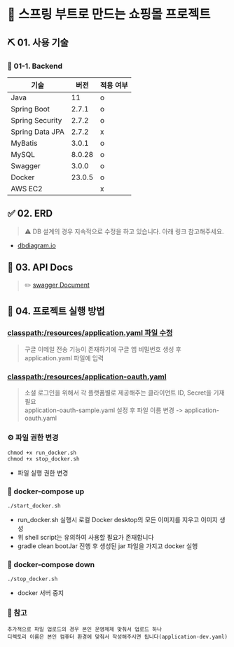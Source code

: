 # 🛒 스프링 부트로 만드는 쇼핑몰 프로젝트

## ⛏ 01. 사용 기술

### 📌 01-1. Backend
| 기술              | 버전    | 적용 여부 |
|-----------------|-------|------|
| Java            | 11    | o    |
| Spring Boot     | 2.7.1 | o    |
| Spring Security | 2.7.2 | o    |
| Spring Data JPA | 2.7.2 | x    |
| MyBatis         | 3.0.1 | o    |
| MySQL           | 8.0.28 | o    |
| Swagger         | 3.0.0 | o    |
| Docker          | 23.0.5 | o    |
| AWS EC2         |       | x    |

## ✅ 02. ERD

> ⚠️ DB 설계의 경우 지속적으로 수정을 하고 있습니다. 아래 링크 참고해주세요.

- [dbdiagram.io](https://dbdiagram.io/d/20231015_TOY_PROJECT_DB_DIAGRAM-652b82a9ffbf5169f0b329e7)

## 📜 03. API Docs

> ✏️ [swagger Document](http://localhost:8080/swagger-ui/index.html)

## 🚀 04. 프로젝트 실행 방법

### [classpath:/resources/application.yaml 파일 수정](./app/shop/src/main/resources/application-sample.yaml)

> 구글 이메일 전송 기능이 존재하기에 구글 앱 비밀번호 생성 후 application.yaml 파일에 입력

### [classpath:/resources/application-oauth.yaml](./app/shop/src/main/resources/application-oauth-sample.yaml)

> 소셜 로그인을 위해서 각 플랫폼별로 제공해주는 클라이언트 ID, Secret을 기재 필요  
> application-oauth-sample.yaml 설정 후 파일 이름 변경 -> application-oauth.yaml

### ⚙️ 파일 권한 변경

```shell
chmod +x run_docker.sh
chmod +x stop_docker.sh
```

- 파일 실행 권한 변경

### 🐳 docker-compose up

```shell 
./start_docker.sh
```

- run_docker.sh 실행시 로컬 Docker desktop의 모든 이미지를 지우고 이미지 생성
- 위 shell script는 유의하여 사용할 필요가 존재합니다
- gradle clean bootJar 진행 후 생성된 jar 파일을 가지고 docker 실행

### 🐳 docker-compose down

```shell
./stop_docker.sh
```

- docker 서버 중지

### 📂 참고

```shell
추가적으로 파일 업로드의 경우 본인 운영체제 맞춰서 업로드 하나  
디렉토리 이름은 본인 컴퓨터 환경에 맞춰서 작성해주시면 됩니다(application-dev.yaml)
```
